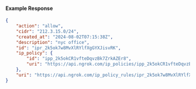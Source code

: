 <!-- Code generated for API Clients. DO NOT EDIT. -->

#### Example Response

```json
{
	"action": "allow",
	"cidr": "212.3.15.0/24",
	"created_at": "2024-08-02T07:15:38Z",
	"description": "nyc office",
	"id": "ipr_2k5ok7w8MvXlRYlfXgGYXJisvRK",
	"ip_policy": {
		"id": "ipp_2k5okCR1vfteDqvzBk7ZrkAZEr8",
		"uri": "https://api.ngrok.com/ip_policies/ipp_2k5okCR1vfteDqvzBk7ZrkAZEr8"
	},
	"uri": "https://api.ngrok.com/ip_policy_rules/ipr_2k5ok7w8MvXlRYlfXgGYXJisvRK"
}
```
